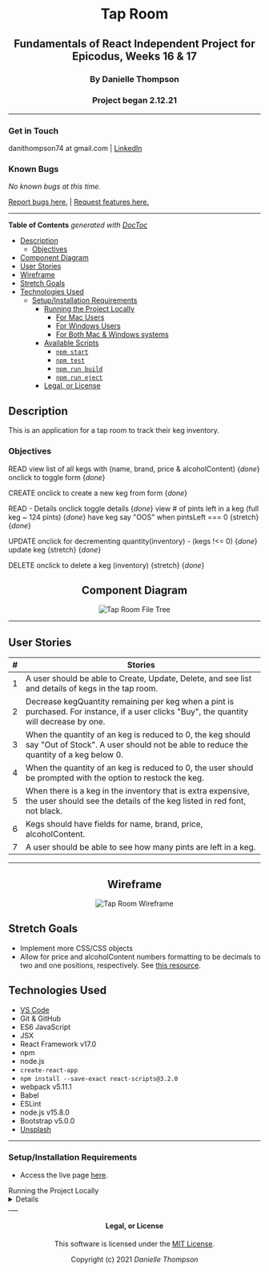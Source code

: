 <div align="center">

# Tap Room

## Fundamentals of React Independent Project for Epicodus, Weeks 16 & 17

### By Danielle Thompson

### Project began 2.12.21

</div>

---

### Get in Touch

danithompson74 at gmail.com | [LinkedIn](https://www.linkedin.com/in/danielle-thompson74/)

### Known Bugs

_No known bugs at this time._

[Report bugs here.](https://github.com/dani-t-codes/tap-room/issues) | [Request features here.](https://github.com/dani-t-codes/tap-room/issues)

___

<!-- START doctoc generated TOC please keep comment here to allow auto update -->
<!-- DON'T EDIT THIS SECTION, INSTEAD RE-RUN doctoc TO UPDATE -->
**Table of Contents**  *generated with [DocToc](https://github.com/thlorenz/doctoc)*

  - [Description](#description)
    - [Objectives](#objectives)
  - [Component Diagram](#component-diagram)
  - [User Stories](#user-stories)
  - [Wireframe](#wireframe)
  - [Stretch Goals](#stretch-goals)
  - [Technologies Used](#technologies-used)
    - [Setup/Installation Requirements](#setupinstallation-requirements)
        - [Running the Project Locally](#running-the-project-locally)
          - [For Mac Users](#for-mac-users)
          - [For Windows Users](#for-windows-users)
          - [For Both Mac & Windows systems](#for-both-mac--windows-systems)
        - [Available Scripts](#available-scripts)
          - [`npm start`](#npm-start)
          - [`npm test`](#npm-test)
          - [`npm run build`](#npm-run-build)
          - [`npm run eject`](#npm-run-eject)
      - [Legal, or License](#legal-or-license)

<!-- END doctoc generated TOC please keep comment here to allow auto update -->

## Description

This is an application for a tap room to track their keg inventory.

### Objectives

READ
view list of all kegs with (name, brand, price & alcoholContent) {_done_}
onclick to toggle form {_done_}

CREATE
onclick to create a new keg from form {_done_}

READ - Details
onclick toggle details {_done_}
view # of pints left in a keg (full keg ~ 124 pints) {_done_}
have keg say "OOS" when pintsLeft === 0 {stretch} {_done_}

UPDATE
onclick for decrementing quantity(inventory) - (kegs !<= 0) {_done_}
update keg {stretch} {_done_}

DELETE
onclick to delete a keg (inventory) {stretch} {_done_}

<div align="center">

## Component Diagram

![Tap Room File Tree](https://i.postimg.cc/BnXjV00P/Tap-Room-File-Tree.png)

</div>

---

## User Stories

|  # 	|  Stories 	|
|---	|---	|
|  1 	|  A user should be able to Create, Update, Delete, and see list and details of kegs in the tap room. 	|
|  2 	|   Decrease kegQuantity remaining per keg when a pint is purchased. For instance, if a user clicks "Buy", the quantity will decrease by one.	|
|  3 	|   When the quantity of an keg is reduced to 0, the keg should say "Out of Stock". A user should not be able to reduce the quantity of a keg below 0.	|
|  4 	|   When the quantity of an keg is reduced to 0, the user should be prompted with the option to restock the keg.	|
|  5 	|   When there is a keg in the inventory that is extra expensive, the user should see the details of the keg listed in red font, not black.	|
|  6 	|   Kegs should have fields for name, brand, price, alcoholContent.	|
|  7 	|   A user should be able to see how many pints are left in a keg.	|


<div align="center">

---

## Wireframe

![Tap Room Wireframe](https://i.postimg.cc/V6Jn98HR/Tap-Room-Wire-Frame.png)

</div>

## Stretch Goals

- Implement more CSS/CSS objects
- Allow for price and alcoholContent numbers formatting to be decimals to two and one positions, respectively. See [this resource](https://www.varvet.com/blog/format-numbers-in-input-fields-using-react/).

## Technologies Used

- [VS Code](https://code.visualstudio.com/download)
- Git & GitHub
- ES6 JavaScript
- JSX
- React Framework v17.0
- npm
- node.js
- `create-react-app`
- `npm install --save-exact react-scripts@3.2.0`
- webpack v5.11.1
- Babel
- ESLint
- node.js v15.8.0
- Bootstrap v5.0.0
- [Unsplash](unsplash.com)

___

### Setup/Installation Requirements

- Access the live page [here](https://tap-room.vercel.app/).

<summary> Running the Project Locally </summary>
  <details>

###### For Mac Users

- Access Terminal in your Finder, and open a new window. Install the package manager, [Homebrew](https://brew.sh/), on your device by entering this line of code in Terminal: `$ /usr/bin/ruby -e "$(curl -fsSL https://raw.githubusercontent.com/Homebrew/install/master/install)"`.
- Ensure Homebrew packages are run with this line of code: `echo 'export PATH=/usr/local/bin:$PATH' >> ~/.bash_profile`.
- Once homebrew is installed, install Git, a version control system for code writers, with this line of code `brew install git`.
- Now, install Node.js through Homebrew with the following command: `brew install node`.
- Confirm that node and npm (Node's package manager that is automatically installed alongside Node) are on your working system with two command lines `node -v` & `npm -v`, respectively returning something resembling `v14.5.0` & `6.14.5` (or higher).

###### For Windows Users

- Open a new Command Prompt window by typing "Cmd" in your computer's search bar.
- Determine whether you have 32-bit or 64-bit Windows by following these [instructions](https://support.microsoft.com/en-us/help/13443/windows-which-version-am-i-running).
- Go to [Git Bash](https://gitforwindows.org/), click on the "Download" button, and download the corresponding exe file from the Git for Windows site._
- Follow the instructions in the set up menu.

###### For Both Mac & Windows systems

* Once you have Git installed on your computer, go to this [GitHub repository](https://github.com/danitcodes/tap-room), click the "Fork" button in the upper right hand corner of the page, and clone this application with the following command:`git clone https://github.com/danitcodes/tap-room.git`.
* Go to the [Node.js website](https://nodejs.org/en/download/) and download the appropriate source code for your Windows operating system.
* Once the project has been cloned to your computer and you have all the necessary items on your local computer, open the project in the application of your choice.

##### Available Scripts

In the project directory, you can run:

###### `npm start`

Runs the app in the development mode.\
Open [http://localhost:3000](http://localhost:3000) to view it in the browser.

The page will reload if you make edits.\
You will also see any lint errors in the console.

###### `npm test`

Launches the test runner in the interactive watch mode.\
See the section about [running tests](https://facebook.github.io/create-react-app/docs/running-tests) for more information.

###### `npm run build`

Builds the app for production to the `build` folder.\
It correctly bundles React in production mode and optimizes the build for the best performance.

The build is minified and the filenames include the hashes.\
Your app is ready to be deployed!

See the section about [deployment](https://facebook.github.io/create-react-app/docs/deployment) for more information.

###### `npm run eject`

**Note: this is a one-way operation. Once you `eject`, you can’t go back!**

If you aren’t satisfied with the build tool and configuration choices, you can `eject` at any time. This command will remove the single build dependency from your project.

Instead, it will copy all the configuration files and the transitive dependencies (webpack, Babel, ESLint, etc) right into your project so you have full control over them. All of the commands except `eject` will still work, but they will point to the copied scripts so you can tweak them. At this point you’re on your own.

You don’t have to ever use `eject`. The curated feature set is suitable for small and middle deployments, and you shouldn’t feel obligated to use this feature. However we understand that this tool wouldn’t be useful if you couldn’t customize it when you are ready for it.

</details>
___

<div align="center">

#### Legal, or License

This software is licensed under the [MIT License](https://choosealicense.com/licenses/mit/).

Copyright (c) 2021 *_Danielle Thompson_*

</div>
